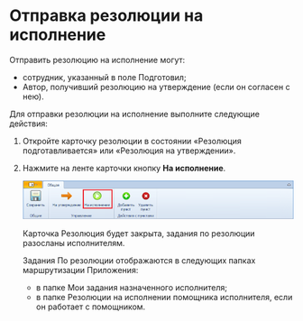 # Отправка резолюции на исполнение

Отправить резолюцию на исполнение могут:

- сотрудник, указанный в поле Подготовил;
- Автор, получивший резолюцию на утверждение (если он согласен с нею).

Для отправки резолюции на исполнение выполните следующие действия:

1. Откройте карточку резолюции в состоянии «Резолюция подготавливается» или «Резолюция на утверждении».

2. Нажмите на ленте карточки кнопку **На исполнение**.

   ![Отправка резолюции на исполнение](img/Resolution_for_Execution.png "Отправка резолюции на исполнение")

   Карточка Резолюция будет закрыта, задания по резолюции разосланы исполнителям.

   Задания По резолюции отображаются в следующих папках маршрутизации Приложения:

   - в папке Мои задания назначенного исполнителя;
   - в папке Резолюции на исполнении помощника исполнителя, если он работает с помощником.